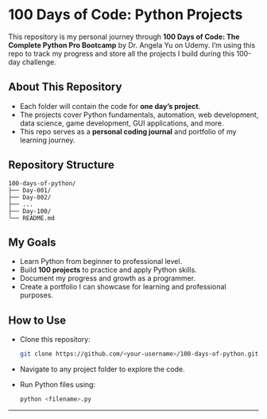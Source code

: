 # 100 Days of Code: Python Projects

This repository is my personal journey through **100 Days of Code: The Complete Python Pro Bootcamp** by Dr. Angela Yu on Udemy. I’m using this repo to track my progress and store all the projects I build during this 100-day challenge.

## About This Repository

* Each folder will contain the code for **one day’s project**.
* The projects cover Python fundamentals, automation, web development, data science, game development, GUI applications, and more.
* This repo serves as a **personal coding journal** and portfolio of my learning journey.

## Repository Structure

```
100-days-of-python/
├── Day-001/
├── Day-002/
├── ...
├── Day-100/
└── README.md
```

## My Goals

* Learn Python from beginner to professional level.
* Build **100 projects** to practice and apply Python skills.
* Document my progress and growth as a programmer.
* Create a portfolio I can showcase for learning and professional purposes.

## How to Use

* Clone this repository:

  ```bash
  git clone https://github.com/<your-username>/100-days-of-python.git
  ```
* Navigate to any project folder to explore the code.
* Run Python files using:

  ```bash
  python <filename>.py
  ```

---
